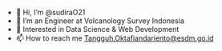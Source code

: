 - 👋 Hi, I’m @sudiraO21
- 🌱 I’m an Engineer at Volcanology Survey Indonesia
- 👀 Interested in Data Science & Web Development
- 📫 How to reach me Tangguh.Oktafiandariento@esdm.go.id

<!---
sudiraO21/sudiraO21 is a ✨ special ✨ repository because its `README.md` (this file) appears on your GitHub profile.
You can click the Preview link to take a look at your changes.
--->
